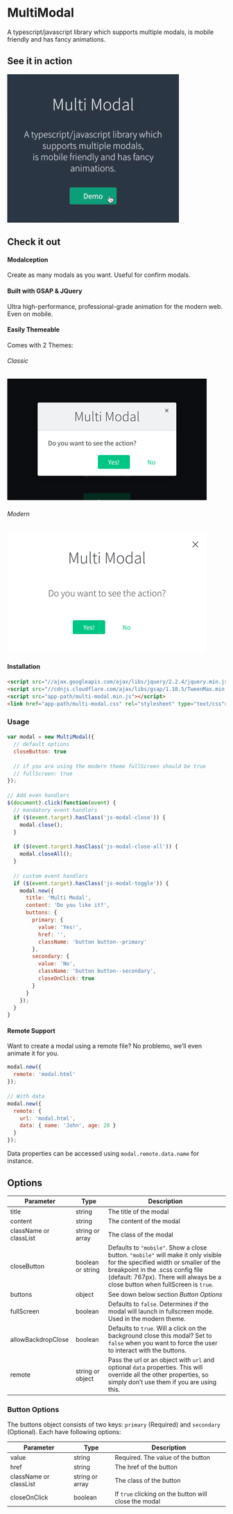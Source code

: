 # MultiModal

A typescript/javascript library which supports multiple modals,
is mobile friendly and has fancy animations.

## See it in action

![Multi Modal in action](example-app/assets/images/multimodal.gif?raw=true "Multi Modal in action")

## Check it out

#### Modalception

Create as many modals as you want. Useful for confirm modals.

#### Built with GSAP & JQuery

Ultra high-performance, professional-grade animation for the modern web. Even on mobile.

#### Easily Themeable

Comes with 2 Themes:

###### Classic

![Multi Modal Classic Theme](example-app/assets/images/classic.png?raw=true "Multi Modal Classic Theme")

###### Modern

![Multi Modal Modern Theme](example-app/assets/images/modern.png?raw=true "Multi Modal Modern Theme")

#### Installation

```html
<script src="//ajax.googleapis.com/ajax/libs/jquery/2.2.4/jquery.min.js"></script>
<script src="//cdnjs.cloudflare.com/ajax/libs/gsap/1.18.5/TweenMax.min.js"></script>
<script src="app-path/multi-modal.min.js"></script>
<link href="app-path/multi-modal.css" rel="stylesheet" type="text/css">
```


### Usage

```javascript
var modal = new MultiModal({
  // default options
  closeButton: true

  // if you are using the modern theme fullScreen should be true
  // fullScreen: true
});

// Add even handlers
$(document).click(function(event) {
  // mandatory event handlers
  if ($(event.target).hasClass('js-modal-close')) {
    modal.close();
  }

  if ($(event.target).hasClass('js-modal-close-all')) {
    modal.closeAll();
  }

  // custom event handlers
  if ($(event.target).hasClass('js-modal-toggle')) {
    modal.new({
      title: 'Multi Modal',
      content: 'Do you like it?',
      buttons: {
        primary: {
          value: 'Yes!',
          href: '',
          className: 'button button--primary'
        },
        secondary: {
          value: 'No',
          className: 'button button--secondary',
          closeOnClick: true
        }
      }
    });
  }
}
```

#### Remote Support

Want to create a modal using a remote file?
No problemo, we’ll even animate it for you.

```javascript
modal.new({
  remote: 'modal.html'
});

// With data
modal.new({
  remote: {
    url: 'modal.html',
    data: { name: 'John', age: 28 }
  }
});
```

Data properties can be accessed using `modal.remote.data.name` for instance.


## Options

| Parameter             |	Type	            | Description	                                |
|-----------------------|-------------------|---------------------------------------------|
| title	                | string            | The title of the modal	                    |
| content	              | string            | The content of the modal	                  |
| className or classList | string or array   | The class of the modal	                    |
| closeButton           | boolean or string | Defaults to `"mobile"`. Show a close button. `"mobile"` will make it only visible for the specified width or smaller of the breakpoint in the .scss config file (default: 767px). There will always be a close button when fullScreen is `true`. |
| buttons               | object            | See down below section *Button Options*   |
| fullScreen            | boolean           | Defaults to `false`. Determines if the modal will launch in fullscreen mode. Used in the modern theme. |
| allowBackdropClose    | boolean           | Defaults to `true`. Will a click on the background close this modal? Set to `false` when you want to force the user to interact with the buttons. |
| remote                | string or object  | Pass the url or an object with `url` and optional `data` properties. This will override all the other properties, so simply don’t use them if you are using this. |


### Button Options

The buttons object consists of two keys: `primary` (Required) and `secondary` (Optional).
Each have following options:

| Parameter             |	Type	          | Description	                              |
|-----------------------|------------------|------------------------------------------|
| value	                | string           | Required. The value of the button	      |
| href 	                | string           | The href of the button	                  |
| className or classList | string or array  | The class of the button	                |
| closeOnClick          | boolean          | If `true` clicking on the button will close the modal |
